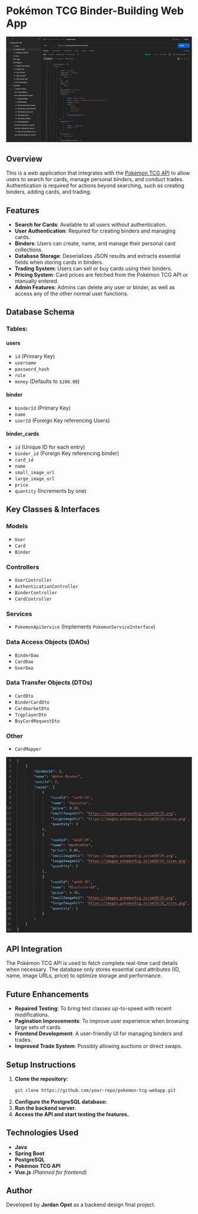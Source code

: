 # Pokémon TCG Binder-Building Web App

![Example Postman View With Requests](docs/screenshots/Postman%20View.png)

## Overview
This is a web application that integrates with the [Pokémon TCG API](https://pokemontcg.io/) to allow users to search for cards, manage personal binders, and conduct trades. Authentication is required for actions beyond searching, such as creating binders, adding cards, and trading.

## Features
- **Search for Cards**: Available to all users without authentication.
- **User Authentication**: Required for creating binders and managing cards.
- **Binders**: Users can create, name, and manage their personal card collections.
- **Database Storage**: Deserializes JSON results and extracts essential fields when storing cards in binders.
- **Trading System**: Users can sell or buy cards using their binders.
- **Pricing System**: Card prices are fetched from the Pokémon TCG API or manually entered.
- **Admin Features**: Admins can delete any user or binder, as well as access any of the other normal user functions.

## Database Schema
### Tables:
#### users
- `id` (Primary Key)
- `username`
- `password_hash`
- `role`
- `money` (Defaults to `$100.00`)

#### binder
- `binderId` (Primary Key)
- `name`
- `userId` (Foreign Key referencing Users)

#### binder_cards
- `id` (Unique ID for each entry)
- `binder_id` (Foreign Key referencing binder)
- `card_id`
- `name`
- `small_image_url`
- `large_image_url`
- `price`
- `quantity` (Increments by one)

## Key Classes & Interfaces
### Models
- `User`
- `Card`
- `Binder`

### Controllers ###
- `UserController`
- `AuthenticationController`
- `BinderController`
- `CardController`

### Services
- `PokemonApiService` (Implements `PokemonServiceInterface`)

### Data Access Objects (DAOs)
- `BinderDao`
- `CardDao`
- `UserDao`

### Data Transfer Objects (DTOs)
- `CardDto`
- `BinderCardDto`
- `CardmarketDto`
- `TcgplayerDto`
- `BuyCardRequestDto`

### Other
- `CardMapper`

![Example Binder View in JSON](docs/screenshots/Binder%20View.png)

## API Integration
The Pokémon TCG API is used to fetch complete real-time card details when necessary. The database only stores essential card attributes (ID, name, image URLs, price) to optimize storage and performance.

## Future Enhancements
- **Repaired Testing**: To bring test classes up-to-speed with recent modifications.
- **Pagination Improvements**: To improve user experience when browsing large sets of cards.
- **Frontend Development**: A user-friendly UI for managing binders and trades.
- **Improved Trade System**: Possibly allowing auctions or direct swaps.

## Setup Instructions
1. **Clone the repository:**
   ```sh
   git clone https://github.com/your-repo/pokemon-tcg-webapp.git
   ```
2. **Configure the PostgreSQL database:**
3. **Run the backend server.**
4. **Access the API and start testing the features.**

## Technologies Used
- **Java**
- **Spring Boot**
- **PostgreSQL**
- **Pokémon TCG API**
- **Vue.js** *(Planned for frontend)*

## Author
Developed by **Jordan Opst** as a backend design final project.

